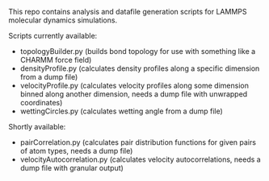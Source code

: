 This repo contains analysis and datafile generation scripts for LAMMPS molecular dynamics simulations.

Scripts currently available:
- topologyBuilder.py (builds bond topology for use with something like a CHARMM force field)
- densityProfile.py (calculates density profiles along a specific dimension from a dump file)
- velocityProfile.py (calculates velocity profiles along some dimension binned along another dimension, needs a dump file with unwrapped coordinates)
- wettingCircles.py (calculates wetting angle from a dump file)

Shortly available:
- pairCorrelation.py (calculates pair distribution functions for given pairs of atom types, needs a dump file)
- velocityAutocorrelation.py (calculates velocity autocorrelations, needs a dump file with granular output)

 
